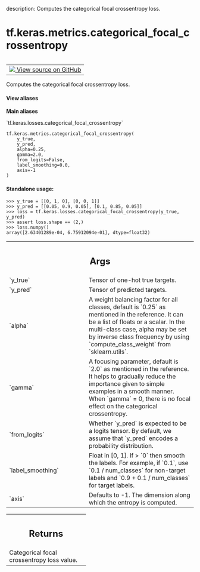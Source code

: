 description: Computes the categorical focal crossentropy loss.

<div itemscope itemtype="http://developers.google.com/ReferenceObject">
<meta itemprop="name" content="tf.keras.metrics.categorical_focal_crossentropy" />
<meta itemprop="path" content="Stable" />
</div>

# tf.keras.metrics.categorical_focal_crossentropy

<!-- Insert buttons and diff -->

<table class="tfo-notebook-buttons tfo-api nocontent" align="left">
<td>
  <a target="_blank" href="https://github.com/keras-team/keras/tree/v2.15.0/keras/losses.py#L2265-L2348">
    <img src="https://www.tensorflow.org/images/GitHub-Mark-32px.png" />
    View source on GitHub
  </a>
</td>
</table>



Computes the categorical focal crossentropy loss.


<section class="expandable">
  <h4 class="showalways">View aliases</h4>
  <p>
<b>Main aliases</b>
<p>`tf.keras.losses.categorical_focal_crossentropy`</p>
</p>
</section>

<pre class="devsite-click-to-copy prettyprint lang-py tfo-signature-link">
<code>tf.keras.metrics.categorical_focal_crossentropy(
    y_true,
    y_pred,
    alpha=0.25,
    gamma=2.0,
    from_logits=False,
    label_smoothing=0.0,
    axis=-1
)
</code></pre>



<!-- Placeholder for "Used in" -->


#### Standalone usage:


```
>>> y_true = [[0, 1, 0], [0, 0, 1]]
>>> y_pred = [[0.05, 0.9, 0.05], [0.1, 0.85, 0.05]]
>>> loss = tf.keras.losses.categorical_focal_crossentropy(y_true, y_pred)
>>> assert loss.shape == (2,)
>>> loss.numpy()
array([2.63401289e-04, 6.75912094e-01], dtype=float32)
```

<!-- Tabular view -->
 <table class="responsive fixed orange">
<colgroup><col width="214px"><col></colgroup>
<tr><th colspan="2"><h2 class="add-link">Args</h2></th></tr>

<tr>
<td>
`y_true`<a id="y_true"></a>
</td>
<td>
Tensor of one-hot true targets.
</td>
</tr><tr>
<td>
`y_pred`<a id="y_pred"></a>
</td>
<td>
Tensor of predicted targets.
</td>
</tr><tr>
<td>
`alpha`<a id="alpha"></a>
</td>
<td>
A weight balancing factor for all classes, default is `0.25` as
mentioned in the reference. It can be a list of floats or a scalar.
In the multi-class case, alpha may be set by inverse class
frequency by using `compute_class_weight` from `sklearn.utils`.
</td>
</tr><tr>
<td>
`gamma`<a id="gamma"></a>
</td>
<td>
A focusing parameter, default is `2.0` as mentioned in the
reference. It helps to gradually reduce the importance given to
simple examples in a smooth manner. When `gamma` = 0, there is
no focal effect on the categorical crossentropy.
</td>
</tr><tr>
<td>
`from_logits`<a id="from_logits"></a>
</td>
<td>
Whether `y_pred` is expected to be a logits tensor. By
default, we assume that `y_pred` encodes a probability
distribution.
</td>
</tr><tr>
<td>
`label_smoothing`<a id="label_smoothing"></a>
</td>
<td>
Float in [0, 1]. If > `0` then smooth the labels. For
example, if `0.1`, use `0.1 / num_classes` for non-target labels
and `0.9 + 0.1 / num_classes` for target labels.
</td>
</tr><tr>
<td>
`axis`<a id="axis"></a>
</td>
<td>
Defaults to -1. The dimension along which the entropy is
computed.
</td>
</tr>
</table>



<!-- Tabular view -->
 <table class="responsive fixed orange">
<colgroup><col width="214px"><col></colgroup>
<tr><th colspan="2"><h2 class="add-link">Returns</h2></th></tr>
<tr class="alt">
<td colspan="2">
Categorical focal crossentropy loss value.
</td>
</tr>

</table>

